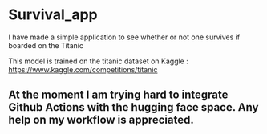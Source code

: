 # Survival_app
I have made a simple application to see whether or not one survives if boarded on the Titanic

This model is trained on the titanic dataset on Kaggle : https://www.kaggle.com/competitions/titanic


## At the moment I am trying hard to integrate Github Actions with the hugging face space. Any help on my workflow is appreciated.

